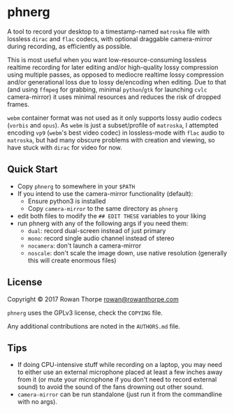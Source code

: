 phnerg
======

A tool to record your desktop to a timestamp-named `matroska` file with
lossless `dirac` and `flac` codecs, with optional draggable camera-mirror
during recording, as efficiently as possible.

This is most useful when you want low-resource-consuming lossless realtime
recording for later editing and/or high-quality lossy compression using
multiple passes, as opposed to mediocre realtime lossy compression and/or
generational loss due to lossy de/encoding when editing. Due to that (and
using `ffmpeg` for grabbing, minimal `python`/`gtk` for launching `cvlc`
camera-mirror) it uses minimal resources and reduces the risk of dropped
frames.

`webm` container format was not used as it only supports lossy audio codecs
(`vorbis` and `opus`). As `webm` is just a subset/profile of `matroska`, I
attempted encoding `vp9` (`webm`'s best video codec) in lossless-mode with
`flac` audio to `matroska`, but had many obscure problems with creation and
viewing, so have stuck with `dirac` for video for now.

Quick Start
-----------

* Copy `phnerg` to somewhere in your `$PATH`
* If you intend to use the camera-mirror functionality (default):
    * Ensure python3 is installed
    * Copy `camera-mirror` to the same directory as `phnerg`
* edit both files to modify the `## EDIT THESE` variables to your liking
* run phnerg with any of the following args if you need them:
    * `dual`: record dual-screen instead of just primary
    * `mono`: record single audio channel instead of stereo
    * `nocamera`: don't launch a camera-mirror
    * `noscale`: don't scale the image down, use native resolution (generally
      this will create enormous files)

License
-------

Copyright © 2017 Rowan Thorpe <rowan@rowanthorpe.com>

`phnerg` uses the GPLv3 license, check the `COPYING` file.

Any additional contributions are noted in the `AUTHORS.md` file.

Tips
----

* If doing CPU-intensive stuff while recording on a laptop, you may need to
  either use an external microphone placed at least a few inches away from it
  (or mute your microphone if you don't need to record external sound) to avoid
  the sound of the fans drowning out other sound.
* `camera-mirror` can be run standalone (just run it from the commandline with
  no args).
